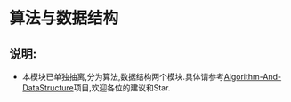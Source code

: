 # 算法与数据结构
## 说明: 
  - 本模块已单独抽离,分为算法,数据结构两个模块.具体请参考[Algorithm-And-DataStructure](https://github.com/553899811/Algorithm-And-DataStructure)项目,欢迎各位的建议和Star.
